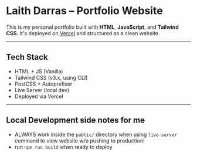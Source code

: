 # Laith Darras – Portfolio Website

This is my personal portfolio built with **HTML**, **JavaScript**, and **Tailwind CSS**. It's deployed on [Vercel](https://laith.vercel.app) and structured as a clean website.

---

## Tech Stack

- HTML + JS (Vanilla)
- Tailwind CSS (v3.x, using CLI)
- PostCSS + Autoprefixer
- Live Server (local dev)
- Deployed via Vercel

---

## Local Development side notes for me

- ALWAYS work inside the `public/` directory when using `live-server` command to view website w/o pushing to production!
- run `npm run build` when ready to deploy